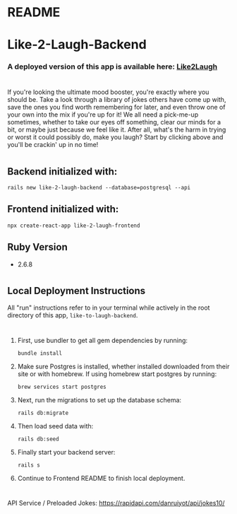 # README
# Like-2-Laugh-Backend 
### A deployed version of this app is available here: [Like2Laugh](https://like2laugh.herokuapp.com) 

#

 If you're looking the ultimate mood booster, you're exactly where you should be. Take a look through a library of jokes others have come up with, save the ones you find worth remembering for later, and even throw one of your own into the mix if you're up for it! We all need a pick-me-up sometimes, whether to take our eyes off something, clear our minds for a bit, or maybe just because we feel like it. After all, what's the harm in trying or worst it could possibly do, make you laugh? Start by clicking above and you'll be crackin' up in no time!

#
## Backend initialized with:

    rails new like-2-laugh-backend --database=postgresql --api 

## Frontend initialized with:

    npx create-react-app like-2-laugh-frontend

## Ruby Version  
   * 2.6.8
#

## Local Deployment Instructions
   All "run" instructions refer to in your terminal while actively in the root directory of this app, ```like-to-laugh-backend```.
 # 

   1. First, use bundler to get all gem dependencies by running: 

          bundle install
  
   2. Make sure Postgres is installed, whether installed downloaded from their site or with homebrew. If using homebrew start postgres by running:   
   
          brew services start postgres
   3. Next, run the migrations to set up the database schema:   
    
          rails db:migrate
   
   4. Then load seed data with:
      
          rails db:seed
   
   5. Finally start your backend server:
   
          rails s
   
   6. Continue to Frontend README to finish local deployment.


#
API Service / Preloaded Jokes: https://rapidapi.com/danruiyot/api/jokes10/ 